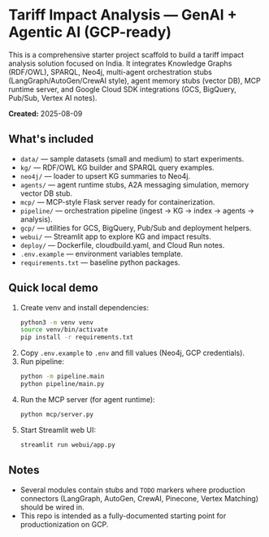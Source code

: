 # Tariff Impact Analysis — GenAI + Agentic AI (GCP-ready)

This is a comprehensive starter project scaffold to build a tariff impact analysis solution focused on India.
It integrates Knowledge Graphs (RDF/OWL), SPARQL, Neo4j, multi-agent orchestration stubs (LangGraph/AutoGen/CrewAI style),
agent memory stubs (vector DB), MCP runtime server, and Google Cloud SDK integrations (GCS, BigQuery, Pub/Sub, Vertex AI notes).

**Created:** 2025-08-09

## What's included
- `data/` — sample datasets (small and medium) to start experiments.
- `kg/` — RDF/OWL KG builder and SPARQL query examples.
- `neo4j/` — loader to upsert KG summaries to Neo4j.
- `agents/` — agent runtime stubs, A2A messaging simulation, memory vector DB stub.
- `mcp/` — MCP-style Flask server ready for containerization.
- `pipeline/` — orchestration pipeline (ingest -> KG -> index -> agents -> analysis).
- `gcp/` — utilities for GCS, BigQuery, Pub/Sub and deployment helpers.
- `webui/` — Streamlit app to explore KG and impact results.
- `deploy/` — Dockerfile, cloudbuild.yaml, and Cloud Run notes.
- `.env.example` — environment variables template.
- `requirements.txt` — baseline python packages.

## Quick local demo
1. Create venv and install dependencies:
   ```bash
   python3 -m venv venv
   source venv/bin/activate
   pip install -r requirements.txt
   ```
2. Copy `.env.example` to `.env` and fill values (Neo4j, GCP credentials).
3. Run pipeline:
   ```bash
   python -m pipeline.main
   python pipeline/main.py
   ```
4. Run the MCP server (for agent runtime):
   ```bash
   python mcp/server.py
   ```
5. Start Streamlit web UI:
   ```bash
   streamlit run webui/app.py
   ```

## Notes
- Several modules contain stubs and `TODO` markers where production connectors (LangGraph, AutoGen, CrewAI, Pinecone, Vertex Matching) should be wired in.
- This repo is intended as a fully-documented starting point for productionization on GCP.
